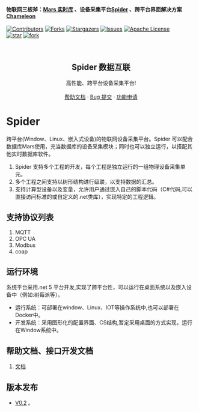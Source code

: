**物联网三板斧：[Mars 实时库](https://github.com/cdy816/mars) 、设备采集平台[Spider](https://github.com/cdy816/Spider) 、跨平台界面解决方案[Chameleon](https://github.com/cdy816/Chameleon)**
 <br />
 <br />
[![Contributors][contributors-shield]][contributors-url]
[![Forks][forks-shield]][forks-url]
[![Stargazers][stars-shield]][stars-url]
[![Issues][issues-shield]][issues-url]
[![Apache License][license-shield]][license-url]
<br />
[![star](https://gitee.com/chongdaoyang/Spider/badge/star.svg?theme=white)](https://gitee.com/chongdaoyang/Spider/stargazers)
[![fork](https://gitee.com/chongdaoyang/Spider/badge/fork.svg?theme=white)](https://gitee.com/chongdaoyang/Spider/members)

<!-- PROJECT LOGO -->
<br />
<p align="center">

  <h2 align="center">Spider 数据互联</h2>
 
  <p align="center">
    高性能、跨平台设备采集平台!        
    <br />
    <br />
    <a href="https://github.com/cdy816/Spider/tree/master/Doc">帮助文档</a>
    ·
    <a href="https://github.com/cdy816/Spider/issues">Bug 提交</a>
    ·
    <a href="https://github.com/cdy816/Spider/issues">功能申请</a>
  </p>
</p>

# Spider
跨平台(Window、Linux、嵌入式设备)的物联网设备采集平台。Spider 可以配合数据库Mars使用，充当数据库的设备采集模块；同时也可以独立运行，以搭配其他实时数据库软件。

1. Spider 支持多个工程的开发，每个工程是独立运行的一组物理设备采集单元。
2. 多个工程之间支持以树形结构进行级联，以支持数据的汇总。
3. 支持计算型设备以及变量，允许用户通过嵌入自己的脚本代码（C#代码,可以直接访问标准的或自定义的.net类库），实现特定的工程逻辑。

## 支持协议列表
1. MQTT
2. OPC UA
3. Modbus
4. coap

## 运行环境
系统平台采用.net 5 平台开发,实现了跨平台性，可以运行在桌面系统以及嵌入设备中（例如:树莓派等）。
* 运行系统：可部署在window、Linux、IOT等操作系统中,也可以部署在Docker中。 
* 开发系统：采用图形化的配置界面、CS结构,暂定采用桌面的方式实现，运行在Window系统中。

## 帮助文档、接口开发文档
1. [文档](https://github.com/cdy816/Spider/blob/master/Doc)

## 版本发布
* [V0.2](https://github.com/cdy816/Spider/releases/tag/V0.2) 。


<!-- MARKDOWN LINKS & IMAGES -->
<!-- https://www.markdownguide.org/basic-syntax/#reference-style-links -->
[contributors-shield]: https://img.shields.io/github/contributors/cdy816/spider.svg?style=for-the-badge
[contributors-url]: https://github.com/cdy816/mars/graphs/contributors
[forks-shield]: https://img.shields.io/github/forks/cdy816/spider.svg?style=for-the-badge
[forks-url]:https://github.com/cdy816/mars/network/members
[stars-shield]: https://img.shields.io/github/stars/cdy816/spider.svg?style=for-the-badge
[stars-url]:https://github.com/cdy816/mars/stargazers
[issues-shield]: https://img.shields.io/github/issues/cdy816/spider.svg?style=for-the-badge
[issues-url]:https://github.com/cdy816/mars/issues
[license-shield]: https://img.shields.io/github/license/cdy816/spider.svg?style=for-the-badge
[license-url]: https://github.com/cdy816/spider/blob/master/LICENSE
